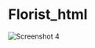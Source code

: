 # Florist_html

![Screenshot 4](https://user-images.githubusercontent.com/83058581/115962244-f5828000-a54c-11eb-8039-b311443a0e7c.png)
